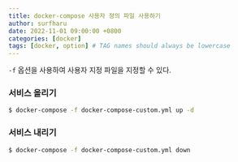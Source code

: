 ```yaml
---
title: docker-compose 사용자 정의 파일 사용하기
author: surfharu
date: 2022-11-01 09:00:00 +0800
categories: [docker]
tags: [docker, option] # TAG names should always be lowercase
---
```


`-f` 옵션을 사용하여 사용자 지정 파일을 지정할 수 있다.

### 서비스 올리기 
```bash
$ docker-compose -f docker-compose-custom.yml up -d
```

### 서비스 내리기
```bash
$ docker-compose -f docker-compose-custom.yml down
```
